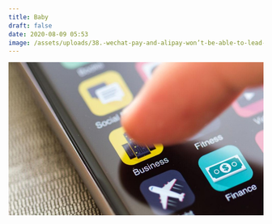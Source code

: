 ```yaml
---
title: Baby
draft: false
date: 2020-08-09 05:53
image: /assets/uploads/38.-wechat-pay-and-alipay-won’t-be-able-to-lead-the-local-digital-wallet-market.jpg
---
```



![phone](/assets/uploads/app.jpg "Wateva")